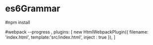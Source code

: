 # es6Grammar

#npm install

#webpack  --progress
,
  plugins: [
      new HtmlWebpackPlugin({
      filename: 'index.html',
      template:'src/index.html',
      inject : true
    }),
  ]